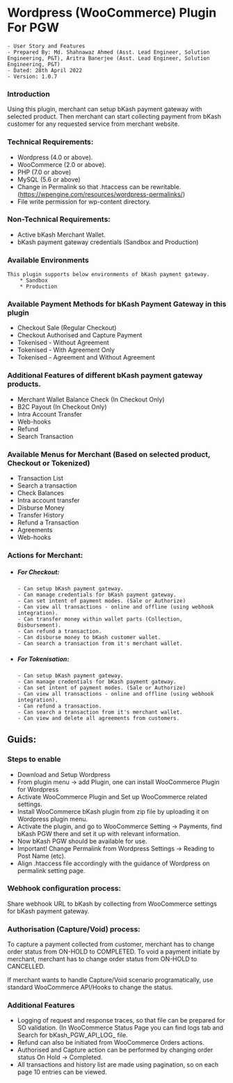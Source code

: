 # Wordpress (WooCommerce) Plugin For PGW
```
- User Story and Features
- Prepared By: Md. Shahnawaz Ahmed (Asst. Lead Engineer, Solution Engineering, P&T), Aritra Banerjee (Asst. Lead Engineer, Solution Engineering, P&T)
- Dated: 28th April 2022
- Version: 1.0.7
```
### Introduction
Using this plugin, merchant can setup bKash payment gateway with selected product. Then merchant can start collecting payment from bKash customer for any requested service from merchant website.

### Technical Requirements:
* Wordpress (4.0 or above).
* WooCommerce (2.0 or above).
* PHP (7.0 or above)
* MySQL (5.6 or above)
* Change in Permalink so that .htaccess can be rewritable. (https://wpengine.com/resources/wordpress-permalinks/)
* File write permission for wp-content directory.

### Non-Technical Requirements:
* Active bKash Merchant Wallet.
* bKash payment gateway credentials (Sandbox and Production)


### Available Environments
    This plugin supports below environments of bKash payment gateway.
        * Sandbox
        * Production

### Available Payment Methods for bKash Payment Gateway in this plugin
* Checkout Sale (Regular Checkout)
* Checkout Authorised and Capture Payment
* Tokenised - Without Agreement
* Tokenised - With Agreement Only
* Tokenised - Agreement and Without Agreement

### Additional Features of different bKash payment gateway products.
* Merchant Wallet Balance Check (In Checkout Only)
* B2C Payout (In Checkout Only)
* Intra Account Transfer
* Web-hooks
* Refund
* Search Transaction

### Available Menus for Merchant (Based on selected product, Checkout or Tokenized)
* Transaction List
* Search a transaction
* Check Balances
* Intra account transfer
* Disburse Money
* Transfer History
* Refund a Transaction
* Agreements
* Web-hooks

### Actions for Merchant:
   * ##### For Checkout:
         - Can setup bKash payment gateway.
         - Can manage credentials for bKash payment gateway.
         - Can set intent of payment modes. (Sale or Authorize)
         - Can view all transactions - online and offline (using webhook integration).
         - Can transfer money within wallet parts (Collection, Disbursement).
         - Can refund a transaction.
         - Can disburse money to bKash customer wallet.
         - Can search a transaction from it's merchant wallet.
   * ##### For Tokenisation:
         - Can setup bKash payment gateway.
         - Can manage credentials for bKash payment gateway.
         - Can set intent of payment modes. (Sale or Authorize)
         - Can view all transactions - online and offline (using webhook integration).
         - Can refund a transaction.
         - Can search a transaction from it's merchant wallet.
         - Can view and delete all agreements from customers.

## Guids:
### Steps to enable

* Download and Setup Wordpress
* From plugin menu → add Plugin, one can install WooCommerce Plugin for Wordpress
* Activate WooCommerce Plugin and Set up WooCommerce related settings.
* Install WooCommerce bKash plugin from zip file by uploading it on Wordpress plugin menu.
* Activate the plugin, and go to WooCommerce Setting → Payments, find bKash PGW there and set it up with relevant information.
* Now bKash PGW should be available for use.
* Important! Change Permalink from Wordpress Settings → Reading to Post Name (etc).
* Align .htaccess file accordingly with the guidance of Wordpress on permalink setting page.

### Webhook configuration process:
   Share webhook URL to bKash by collecting from WooCommerce settings for bKash payment gateway.
   
### Authorisation (Capture/Void) process: 
   To capture a payment collected from customer, merchant has to change order status from ON-HOLD to COMPLETED.
   To void a payment initiate by merchant, merchant has to change order status from ON-HOLD to CANCELLED.
   
   If merchant wants to handle Capture/Void scenario programatically, use standard WooCommerce API/Hooks to change the status.

### Additional Features

* Logging of request and response traces, so that file can be prepared for SO validation. (In WooCommerce Status Page you can find logs tab and Search for bKash_PGW_API_LOG_<current date> file.
* Refund can also be initiated from WooCommerce Orders actions.
* Authorised and Capture action can be performed by changing order status On Hold → Completed.
* All transactions and history list are made using pagination, so on each page 10 entries can be viewed.
